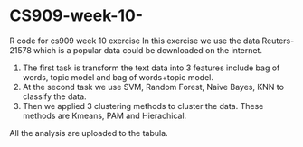 # CS909-week-10-
R code for cs909 week 10 exercise
In this exercise we use the data Reuters-21578 which is a popular data could be downloaded on the internet.

1. The first task is transform the text data into 3 features include bag of words, topic model and bag of words+topic model.
2. At the second task we use SVM, Random Forest, Naive Bayes, KNN to classify the data. 
3. Then we applied 3 clustering methods to cluster the data. These methods are Kmeans, PAM and Hierachical. 


All the analysis are uploaded to the tabula.
